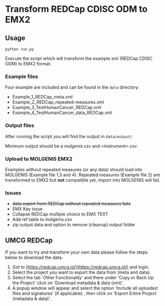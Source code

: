 # Transform REDCap CDISC ODM to EMX2

## Usage

`python run.py`

Execute the script which will transform the example xml (REDCap CDISC ODM) to EMX2 format.

### Example files

Four example are included and can be found in the `data` directory:

- Example_1_REDCap_meta.xml
- Example_2_REDCap_repeated-measures.xml
- Example_3_TestHumanCancer_REDCap.xml
- Example_4_TestHumanCancer_data_REDCap.xml

### Output files

After running the script you will find the output in `data/output/`

Minimum output should be a *molgenis.csv* and *\<instrument\>.csv*.

### Upload to MOLGENIS EMX2

Examples without repeated measures (or any data) should load into MOLGENIS (Example file 1,3 and 4). Repeated measures (Example file 2) are transformed to EMX2 but **not** compatible yet, import into MOLGENIS will fail.

### Issues

- ~~data export from REDCap without repeated measures fails~~
- EMX Key issue
- Collapse REDCap multiple choice to EMX TEXT
- Add ref table to molgenis.csv
- zip output data and option to remove (cleanup) output folder

## UMCG REDCap

If you want to try and transform your own data please follow the steps below to download the data.

1. Got to [https://redcap.umcg.nl/](https://redcap.umcg.nl/) and login.
2. Select the project you want to export the data from (meta and data).
3. Select the tab 'Other Functionality' and there under 'Copy or Back Up the Project' click on 'Download metadata & data (xml)'.
4. A popup window will appear and select the option 'Include all uploaded files and signatures' (if applicable) , then click on 'Export Entire Project (metadata & data)'.
